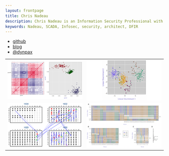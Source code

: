 ```yaml
---
layout: frontpage
title: Chris Nadeau
description: Chris Nadeau is an Information Security Professional with focusses on Cyber Incident Response, Security Architecture, and SCADA/ICS security
keywords: Nadeau, SCADA, Infosec, security, architect, DFIR
---
```


<div class="navbar">
  <div class="navbar-inner">
      <ul class="nav">
          <li><a href="https://github.com/dynamicparallax">github</a></li>
          <li><a href="https://dynamicparallax.wordpress.com/">blog</a></li>
          <li><a href="https://twitter.com/dynpax">@dynpax</a></li>
      </ul>
  </div>
</div>

<table class="wide">
<tr>
  <td class="left">
    <a href="pages/publpics/iplotCorr.html">
        <img src="assets/publpics/iplotCorr.png" alt="Penetration Testing" title="Penetration Testing"/>
    </a>
  </td>
  <td class="right">
    <a href="pages/test.html">
        <img src="assets/publpics/tian2016_fig4.png" alt="Incident Response Process" title="Incident Response"/>
    </a>
  </td>
</tr>
<tr>
  <td class="left">
    <a href="pages/test2.html">
        <img src="assets/publpics/samplemixups_fig7.png" alt="OSINT" title="OSINT"/>
    </a>
  </td>
  <td class="right">
    <a href="pages/publpics/isletc6_fig4.html">
        <img src="assets/publpics/isletc6_fig4.png" alt="Malware" title="Malware"/>
    </a>
  </td>
</tr>
</table>


